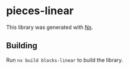 # pieces-linear

This library was generated with [Nx](https://nx.dev).

## Building

Run `nx build blocks-linear` to build the library.
